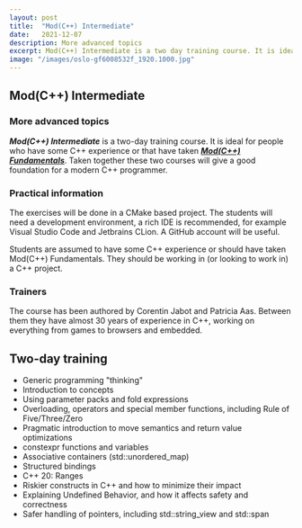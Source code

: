 ```yaml
---
layout: post
title:  "Mod(C++) Intermediate"
date:   2021-12-07
description: More advanced topics
excerpt: Mod(C++) Intermediate is a two day training course. It is ideal for people who have some C++ experience or that have taken Mod(C++) Fundamentals. 
image: "/images/oslo-gf6008532f_1920.1000.jpg"
---
```


## Mod(C++) Intermediate

### More advanced topics

_**Mod(C++) Intermediate**_ is a two-day training course. It is ideal for people who
have some C++ experience or that have taken [_**Mod(C++)
Fundamentals**_](../mod-cpp-foundation/). Taken together these two courses will
give a good foundation for a modern C++ programmer.

### Practical information

The exercises will be done in a CMake based project. The students will need a
development environment, a rich IDE is recommended, for example Visual Studio Code and
Jetbrains CLion. A GitHub account will be useful.

Students are assumed to have some C++ experience or should have taken Mod(C++)
Fundamentals. They should be working in (or looking to work in) a C++ project.

### Trainers

The course has been authored by Corentin Jabot and Patricia Aas. Between them they
have almost 30 years of experience in C++, working on everything from games to
browsers and embedded.

## Two-day training

- Generic programming "thinking"
- Introduction to concepts
- Using parameter packs and fold expressions
- Overloading, operators and special member functions, including Rule of
  Five/Three/Zero
- Pragmatic introduction to move semantics and return value optimizations
- constexpr functions and variables
- Associative containers (std::unordered_map)
- Structured bindings
- C++ 20: Ranges
- Riskier constructs in C++ and how to minimize their impact
- Explaining Undefined Behavior, and how it affects safety and correctness
- Safer handling of pointers, including std::string_view and std::span
